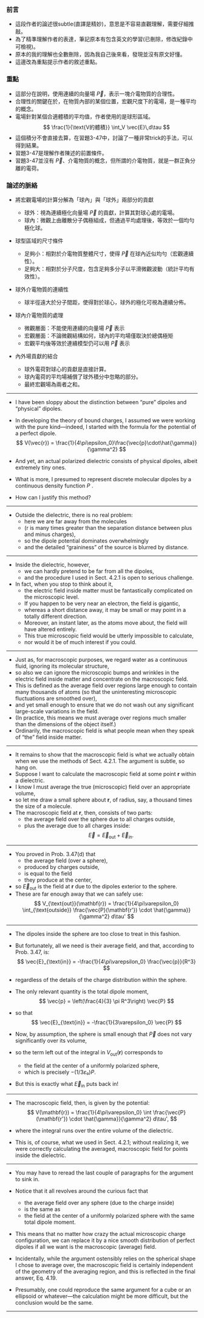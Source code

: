 
### 前言
- 這段作者的論述很subtle(直譯是精妙)，意思是不容易直觀理解，需要仔細推敲。
- 為了精準理解作者的表達，筆記原本有包含英文的學習(已刪除，修改紀錄中可檢視)。
- 原本的我的理解也全數刪除，因為我自己後來看，發現並沒有原文好懂。
- 這邊改為重點提示作者的敘述重點。

### 重點
- 這部分在說明，使用連續的向量場 $\vec{P}$，表示一塊介電物質的合理性。
- 合理性的關鍵在於，在物質內部的某個位置，宏觀尺度下的電場，是一種平均的概念。
- 電場針對某個合適體積的平均值，作者使用的是球形區域。
$$
\frac{1}{\text{V的體積}} \int_V \vec{E}\,d\tau
$$
- 這個積分不會直接去算，在習題3-47中，討論了一種非常trick的手法，可以得到結果。
- 習題3-47是理解作者陳述的前置條件。
- 習題3-47並沒有 $\vec{P}$、介電物質的概念，但所謂的介電物質，就是一群正負分離的電荷。

### 論述的脈絡
- 將宏觀電場的計算分解為「球內」與「球外」兩部分的貢獻
  - 球外：視為連續極化向量場 $\vec{P}$ 的貢獻，計算其對球心處的電場。
  - 球內：微觀上由離散分子偶極組成，但通過平均處理後，等效於一個均勻極化球。

- 球型區域的尺寸條件
  - 足夠小：相對於介電物質整體尺寸，使得 $\vec{P}$ 在球內近似均勻（宏觀連續性）。
  - 足夠大：相對於分子尺度，包含足夠多分子以平滑微觀波動（統計平均有效性）。

- 球外介電物質的連續性
  - 球半徑遠大於分子間距，使得對於球心，球外的極化可視為連續分佈。

- 球內介電物質的處理
  - 微觀層面：不能使用連續的向量場 $\vec{P}$ 表示
  - 宏觀層面：不論微觀結構如何，球內的平均場僅取決於總偶極矩
  - 宏觀平均後等效於連續模型仍可以用 $\vec{P}$ 表示

- 內外場貢獻的結合
  - 球外電荷對球心的貢獻是直接計算。
  - 球內電荷的平均場補償了球外積分中忽略的部分。
  - 最終宏觀場為兩者之和。

---

- I have been sloppy about the distinction between “pure” dipoles and “physical” dipoles.
- In developing the theory of bound charges, I assumed we were working with the pure kind—indeed, I started with the formula for the potential of a perfect dipole. 
$$
V(\vec{r}) = \frac{1}{4\pi\epsilon_0}\frac{\vec{p}\cdot\hat{\gamma}}{\gamma^2}
$$

- And yet, an actual polarized dielectric consists of physical dipoles, albeit extremely tiny ones. 
- What is more, I presumed to represent discrete molecular dipoles by a continuous density function $P$ .
- How can I justify this method?

---  
- Outside the dielectric, there is no real problem: 
  - here we are far away from the molecules 
  - (r is many times greater than the separation distance between plus and minus charges), 
  - so the dipole potential dominates overwhelmingly 
  - and the detailed “graininess” of the source is blurred by distance. 

---
- Inside the dielectric, however, 
  - we can hardly pretend to be far from all the dipoles, 
  - and the procedure I used in Sect. 4.2.1 is open to serious challenge.
- In fact, when you stop to think about it, 
  - the electric field inside matter must be fantastically complicated on the microscopic level. 
  - If you happen to be very near an electron, the field is gigantic, 
  - whereas a short distance away, it may be small or may point in a totally different direction. 
  - Moreover, an instant later, as the atoms move about, the field will have altered entirely. 
  - This true microscopic field would be utterly impossible to calculate, 
  - nor would it be of much interest if you could.

---
- Just as, for macroscopic purposes, we regard water as a continuous fluid, ignoring its molecular structure, 
- so also we can ignore the microscopic bumps and wrinkles in the electric field inside matter and concentrate on the macroscopic field. 
- This is defined as the average field over regions large enough to contain many thousands of atoms (so that the uninteresting microscopic fluctuations are smoothed over), 
- and yet small enough to ensure that we do not wash out any significant large-scale variations in the field. 
- (In practice, this means we must average over regions much smaller than the dimensions of the object itself.) 
- Ordinarily, the macroscopic field is what people mean when they speak of “the” field inside matter.  

---
- It remains to show that the macroscopic field is what we actually obtain when we use the methods of Sect. 4.2.1. The argument is subtle, so hang on.
- Suppose I want to calculate the macroscopic field at some point $\mathbf{r}$ within a dielectric. 
- I know I must average the true (microscopic) field over an appropriate volume, 
- so let me draw a small sphere about $\mathbf{r}$, of radius, say, a thousand times the size of a molecule. 
- The macroscopic field at $\mathbf{r}$, then, consists of two parts: 
  - the average field over the sphere due to all charges outside, 
  - plus the average due to all charges inside:
$$
\vec{E} = \vec{E}_{\text{out}} + \vec{E}_{\text{in}}.
$$

---
- You proved in Prob. 3.47(d) that 
  - the average field (over a sphere), 
  - produced by charges outside, 
  - is equal to the field 
  - they produce at the center, 
- so $\vec{E}_{\text{out}}$ is the field at $\mathbf{r}$ due to the dipoles exterior to the sphere. 
- These are far enough away that we can safely use:
$$
V_{\text{out}}(\mathbf{r}) = \frac{1}{4\pi\varepsilon_0} \int_{\text{outside}} \frac{\vec{P}(\mathbf{r'}) \cdot \hat{\gamma}}{\gamma^2} d\tau'
$$

---

- The dipoles inside the sphere are too close to treat in this fashion. 
- But fortunately, all we need is their average field, and that, according to Prob. 3.47, is:
$$
\vec{E}_{\text{in}} = -\frac{1}{4\pi\varepsilon_0} \frac{\vec{p}}{R^3}
$$

- regardless of the details of the charge distribution within the sphere. 
- The only relevant quantity is the total dipole moment,
$$
\vec{p} = \left(\frac{4}{3} \pi R^3\right) \vec{P}
$$

- so that
$$
\vec{E}_{\text{in}} = -\frac{1}{3\varepsilon_0} \vec{P}
$$

- Now, by assumption, the sphere is small enough that $\vec{P}$ does not vary significantly over its volume, 
- so the term left out of the integral in $V_{\text{out}}(\mathbf{r})$ corresponds to 
  - the field at the center of a uniformly polarized sphere, 
  - which is precisely $-(1/3ε₀)P$. 
- But this is exactly what $\vec{E}_{\text{in}}$ puts back in!  

---

- The macroscopic field, then, is given by the potential:
$$
V(\mathbf{r}) = \frac{1}{4\pi\varepsilon_0} \int \frac{\vec{P}(\mathbf{r'}) \cdot \hat{\gamma}}{\gamma^2} d\tau',
$$

- where the integral runs over the entire volume of the dielectric. 
- This is, of course, what we used in Sect. 4.2.1; without realizing it, we were correctly calculating the averaged, macroscopic field for points inside the dielectric.  


---
- You may have to reread the last couple of paragraphs for the argument to sink in. 
- Notice that it all revolves around the curious fact that 
  - the average field over any sphere (due to the charge inside) 
  - is the same as 
  - the field at the center of a uniformly polarized sphere with the same total dipole moment. 
- This means that no matter how crazy the actual microscopic charge configuration, we can replace it by a nice smooth distribution of perfect dipoles if all we want is the macroscopic (average) field.  

- Incidentally, while the argument ostensibly relies on the spherical shape I chose to average over, the macroscopic field is certainly independent of the geometry of the averaging region, and this is reflected in the final answer, Eq. 4.19. 
- Presumably, one could reproduce the same argument for a cube or an ellipsoid or whatever—the calculation might be more difficult, but the conclusion would be the same.

---


